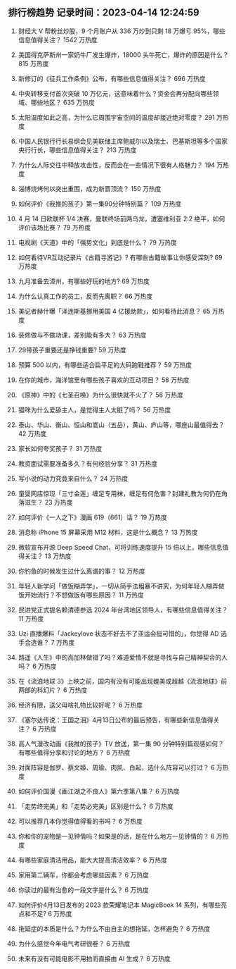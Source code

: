 
## 排行榜趋势 记录时间：2023-04-14 12:24:59
  
  1. 财经大 V 帮粉丝炒股，9 个月账户从 336 万炒到只剩 18 万爆亏 95%，哪些信息值得关注？ 1542 万热度
    
  2. 美国得克萨斯州一家奶牛厂发生爆炸，18000 头牛死亡，爆炸的原因是什么？ 815 万热度
    
  3. 新修订的《征兵工作条例》公布，有哪些信息值得关注？ 696 万热度
    
  4. 中央转移支付首次突破 10 万亿元，这意味着什么？资金会再分配向哪些领域、哪些地区？ 635 万热度
    
  5. 太阳温度如此之高，为什么它周围宇宙空间的温度却接近绝对零度？ 291 万热度
    
  6. 中国人民银行行长易纲会见美联储主席鲍威尔以及瑞士、巴基斯坦等多个国家央行行长，哪些信息值得关注？ 213 万热度
    
  7. 为什么人际交往中释放攻击性，反而会在一些情况下很有人格魅力？ 194 万热度
    
  8. 淄博烧烤何以突出重围，成为新晋顶流？ 150 万热度
    
  9. 如何评价《我推的孩子》第一集90分钟特别篇？ 109 万热度
    
  10. 4 月 14 日欧联杯 1/4 决赛，曼联终场前两乌龙，遭塞维利亚 2:2 绝平，如何评价该场比赛？ 79 万热度
    
  11. 电视剧《天道》中的「强势文化」到底是什么？ 79 万热度
    
  12. 如何看待VR互动纪录片《古籍寻游记》? 有哪些古籍故事让你感受深刻? 69 万热度
    
  13. 九月准备去漳州，有哪些好玩的地方? 69 万热度
    
  14. 为什么认真工作的员工，反而先离职？ 66 万热度
    
  15. 美记者赫什曝「泽连斯基挪用美国 4 亿援助款」，如何看待此消息？ 65 万热度
    
  16. 装修做与不做功课，差别能有多大？ 63 万热度
    
  17. 29带孩子重要还是挣钱重要? 59 万热度
    
  18. 预算 500 以内，有哪些适合扁平足的大码跑鞋推荐？ 59 万热度
    
  19. 在你的城市，海洋馆里有哪些孩子喜欢的互动项目？ 58 万热度
    
  20. 《原神》中的《七圣召唤》为什么很快就不火了？ 58 万热度
    
  21. 猫咪为什么爱舔主人，是觉得主人太脏了吗？ 56 万热度
    
  22. 泰山、华山、衡山、恒山和嵩山（五岳），黄山、庐山等，哪座山最值得去？ 42 万热度
    
  23. 家长如何夸奖孩子？ 31 万热度
    
  24. 教资面试需要准备多久？有何经验分享？ 31 万热度
    
  25. 写小说的动力究竟来自什么？ 24 万热度
    
  26. 童婴网店惊现「三寸金莲」缠足专用袜，缠足有何危害？封建礼教为何仍在角落滋生？ 23 万热度
    
  27. 如何评价《一人之下》漫画 619（661）话？ 19 万热度
    
  28. 消息称 iPhone 15 屏幕采用 M12 材料，这是什么概念？ 13 万热度
    
  29. 微软宣布开源 Deep Speed Chat，可将训练速度提升 15 倍以上，哪些信息值得关注？ 13 万热度
    
  30. 你钓鱼的时候发生过什么离谱的事？ 12 万热度
    
  31. 年轻人新学问「做饭糊弄学」，一切从简手法粗暴不讲究，为何年轻人糊弄做饭开始流行？不想做饭有哪些原因？ 11 万热度
    
  32. 民进党正式提名赖清德参选 2024 年台湾地区领导人，有哪些信息值得关注？ 11 万热度
    
  33. Uzi 直播爆料「Jackeylove 状态不好去不了亚运会挺可惜的」，你觉得 AD 选手会选谁？ 7 万热度
    
  34. 路遥《人生》中的高加林做错了吗？难道爱情不就是寻找与自己精神契合的人吗？ 6 万热度
    
  35. 在《流浪地球 3》上映之前，国内有没有可能出现媲美或超越《流浪地球》前两部的科幻片？ 6 万热度
    
  36. 经济有限，送父母啥礼物比较好呢？ 6 万热度
    
  37. 《塞尔达传说：王国之泪》4月13日公布的最后预告，有哪些新信息值得关注？ 6 万热度
    
  38. 高人气漫改动画《我推的孩子》TV 放送，第一集 90 分钟特别篇观感如何？有哪些值得分享和讨论的地方？ 6 万热度
    
  39. 对面阵容是伽罗、蔡文姬、周瑜、肉凯、白起，选什么阵容可以打过？ 6 万热度
    
  40. 如何评价国漫《画江湖之不良人》第六季第八集？ 6 万热度
    
  41. 「走势终完美」和「走势必完美」区别是什么？ 6 万热度
    
  42. 可以推荐几本你觉得值得看的书吗？ 6 万热度
    
  43. 你和你的宠物是一见钟情吗？如果是的话，是在什么地方一见钟情的？ 6 万热度
    
  44. 有哪些家庭清洁用品，能大大提高清洁效率？ 6 万热度
    
  45. 家用第二辆车，你都会考虑哪些因素？ 6 万热度
    
  46. 你读过的最有治愈的一段文字是什么？ 6 万热度
    
  47. 如何评价4月13日发布的 2023 款荣耀笔记本 MagicBook 14 系列，有哪些亮点和不足? 6 万热度
    
  48. 拖延症的本质是什么？为什么不由自主的想拖延，怎样避免？ 6 万热度
    
  49. 为什么感觉今年电气考研很卷？ 6 万热度
    
  50. 未来有没有可能电影不用拍而直接由 AI 生成？ 6 万热度
    